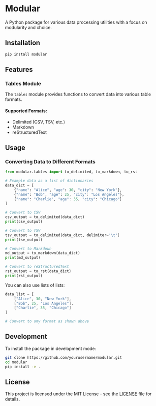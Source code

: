 # Modular

A Python package for various data processing utilities with a focus on modularity and choice.

## Installation

```bash
pip install modular
```

## Features

### Tables Module

The `tables` module provides functions to convert data into various table formats.

#### Supported Formats:
- Delimited (CSV, TSV, etc.)
- Markdown
- reStructuredText

## Usage

### Converting Data to Different Formats

```python
from modular.tables import to_delimited, to_markdown, to_rst

# Example data as a list of dictionaries
data_dict = [
    {"name": "Alice", "age": 30, "city": "New York"},
    {"name": "Bob", "age": 25, "city": "Los Angeles"},
    {"name": "Charlie", "age": 35, "city": "Chicago"}
]

# Convert to CSV
csv_output = to_delimited(data_dict)
print(csv_output)

# Convert to TSV
tsv_output = to_delimited(data_dict, delimiter='\t')
print(tsv_output)

# Convert to Markdown
md_output = to_markdown(data_dict)
print(md_output)

# Convert to reStructuredText
rst_output = to_rst(data_dict)
print(rst_output)
```

You can also use lists of lists:

```python
data_list = [
    ["Alice", 30, "New York"],
    ["Bob", 25, "Los Angeles"],
    ["Charlie", 35, "Chicago"]
]

# Convert to any format as shown above
```

## Development

To install the package in development mode:

```bash
git clone https://github.com/yourusername/modular.git
cd modular
pip install -e .
```

## License

This project is licensed under the MIT License - see the [LICENSE](LICENSE) file for details.
